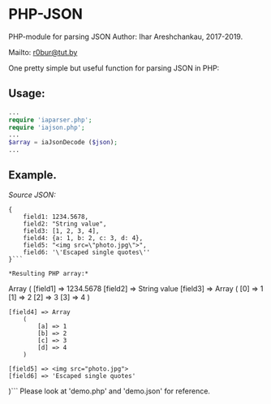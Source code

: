 # PHP-JSON
PHP-module for parsing JSON
Author: Ihar Areshchankau, 2017-2019.

Mailto: r0bur@tut.by

One pretty simple but useful function for parsing JSON in PHP:

## Usage:
```php
...
require 'iaparser.php';
require 'iajson.php';
...
$array = iaJsonDecode ($json);
...
```

## Example.

*Source JSON:*

```
{
	field1: 1234.5678,
	field2: "String value",
	field3: [1, 2, 3, 4],
	field4: {a: 1, b: 2, c: 3, d: 4},
	field5: "<img src=\"photo.jpg\">",
	field6: '\'Escaped single quotes\''
}```

*Resulting PHP array:*

```
Array
(
    [field1] => 1234.5678
    [field2] => String value
    [field3] => Array
        (
            [0] => 1
            [1] => 2
            [2] => 3
            [3] => 4
        )

    [field4] => Array
        (
            [a] => 1
            [b] => 2
            [c] => 3
            [d] => 4
        )

    [field5] => <img src="photo.jpg">
    [field6] => 'Escaped single quotes'
)```
Please look at 'demo.php' and 'demo.json' for reference.
